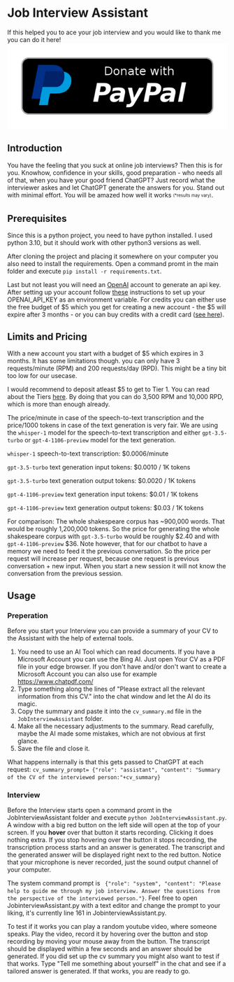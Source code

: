 # Job Interview Assistant
If this helped you to ace your job interview and you would like to thank me you can do it here!
[<img src="paypal-donate-button.png">](https://www.paypal.com/donate/?hosted_button_id=MBW7WAP8SSVAN)

## Introduction
You have the feeling that you suck at online job interviews? Then this is for you. Knowhow, confidence in your skills, good preparation - who needs all of that, when you have your good friend ChatGPT? Just record what the interviewer askes and let ChatGPT generate the answers for you. Stand out with minimal effort. You will be amazed how well it works <sub><sup>(*results may vary)</sup></sub>.
## Prerequisites
Since this is a python project, you need to have python installed. I used python 3.10, but it should work with other python3 versions as well.

 After cloning the project and placing it somewhere on your computer you also need to install the requirements. Open a command promt in the main folder and execute 
 ```pip install -r requirements.txt```.


Last but not least you will need an [OpenAI](https://openai.com/) account to generate an api key. After setting up your account follow [these](https://help.openai.com/en/articles/5112595-best-practices-for-api-key-safety) instructions to set up your OPENAI_API_KEY as an environment variable. For credits you can either use the free budget of $5 which you get for creating a new account - the $5 will expire after 3 months - or you can buy credits with a credit card ([see here](https://platform.openai.com/account/billing/payment-methods)).
## Limits and Pricing
With a new account you start with a budget of $5 which expires in 3 months. It has some limitations though. you can only have 3 requests/minute (RPM) and 200 requests/day (RPD). This might be a tiny bit too low for our usecase.

I would recommend to deposit atleast $5 to get to Tier 1. You can read about the Tiers [here](https://platform.openai.com/docs/guides/rate-limits?context=tier-one). By doing that you can do 3,500 RPM and 10,000 RPD, which is more than enough already.

The price/minute in case of the speech-to-text transcription and the price/1000 tokens in case of the text generation is very fair. We are using the `whisper-1` model for the speech-to-text transcription and either `gpt-3.5-turbo` or `gpt-4-1106-preview` model for the text generation.

`whisper-1` speech-to-text transcription: $0.0006/minute

`gpt-3.5-turbo`
text generation input tokens: $0.0010 / 1K tokens

`gpt-3.5-turbo`
text generation output tokens: $0.0020 / 1K tokens

`gpt-4-1106-preview`
text generation input tokens: $0.01 / 1K tokens

`gpt-4-1106-preview`
text generation output tokens: $0.03 / 1K tokens

For comparison: The whole shakespeare corpus has ~900,000 words. That would be roughly 1,200,000 tokens. So the price for generating the whole shakespeare corpus with `gpt-3.5-turbo` would be roughly $2.40 and with `gpt-4-1106-preview` $36. 
Note however, that for our chatbot to have a memory we need to feed it the previous conversation. So the price per request will increase per request, because one request is previous conversation + new input. When you start a new session it will not know the conversation from the previous session. 

## Usage
### Preperation
Before you start your Interview you can provide a summary of your CV to the Assistant with the help of external tools.

1. You need to use an AI Tool which can read documents. If you have a Microsoft Account you can use the Bing AI. Just open Your CV as a PDF file in your edge browser. If you don't have and/or don't want to create a Microsoft Account you can also use for example https://www.chatpdf.com/
2. Type something along the lines of "Please extract all the relevant information from this CV." into the chat window and let the AI do its magic. 
3. Copy the summary and paste it into the `cv_summary.md` file in the `JobInterviewAssistant` folder.
4. Make all the necessary adjustments to the summary. Read carefully, maybe the AI made some mistakes, which are not obvious at first glance.
5. Save the file and close it.


What happens internally is that this gets passed to ChatGPT at each request: ``cv_summary_prompt= {"role": "assistant", "content": "Summary of the CV of the interviewed person:"+cv_summary}``

### Interview

Before the Interview starts open a command promt in the JobInterviewAssistant folder and execute ```python JobInterviewAssistant.py```. A window with a big red button on the left side will open at the top of your screen. If you **hover** over that button it starts recording. Clicking it does nothing extra. If you stop hovering over the button it stops recording, the transcription process starts and an answer  is generated. The transcript and the generated answer will be displayed right next to the red button. Notice that your microphone is never recorded, just the sound output channel of your computer.

The system command prompt is `` {"role": "system", "content": "Please help to guide me through my job interview. Answer the questions from the perspective of the interviewed person."}``. Feel free to open JobinterviewAssistant.py with a text editor and change the prompt to your liking, it's currently line 161 in JobinterviewAssistant.py.

To test if it works you can play a random youtube video, where someone speaks. Play the video, record it by hovering over the button and stop recording by moving your mouse away from the button. The transcript should be displayed within a few seconds and an answer should be generated. If you did set up the cv summary you might also want to test if that works. Type "Tell me something about yourself" in the chat and see if a tailored answer is generated. If that works, you are ready to go.